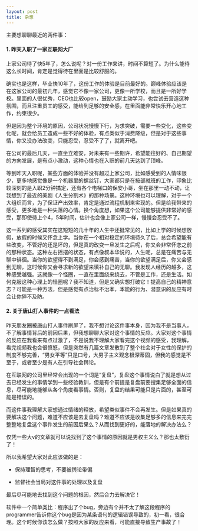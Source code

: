 ```yaml
---
layout: post
title: 杂想
---
```


主要想聊聊最近的两件事：

#### 1. 昨天入职了一家互联网大厂

上家公司待了快5年了，怎么说呢？对一份工作来讲，时间不算短了。为什么能待这么长时间，肯定是觉得待在里面是比较舒服的。

确实也是这样，毕业快10年了，这份工作的体验是目前最好的。巅峰体验应该是在这家公司的最初几年，感觉它不像一家公司，更像一所学校，而且是一所好学校。里面的人很优秀，CEO也比较open，鼓励大家主动学习，也尝试去营造这种氛围，而且注重员工的感受，能给到足够的安全感，在里面能非常快乐开心地工作，约束很少。

但是因为整个环境的原因，公司状况慢慢下行，为求突破，需要一些变化，这些变化呢，就会给员工造成一些不好的体验，有点类似于消费降级，但是对于这些事情，你又没办法改变，只能忍受，忍受不了了，就离开吧。

在公司的最后几天，一直坐立难安，对未来有一些期许，希望能往好的、自己期望的方向发展，是有点小激动，这种心情也在入职的前几天达到了顶峰。

等到昨天入职呢，某些方面的体验并没有超过上家公司，比如感受到的人情味很少，更多地感觉像是一个机器里的螺丝钉，大家都只是在按部就班的工作，印象比较深刻的是入职2分钟搞定，还有各个电梯口的保安小哥，坐在那里一动不动，让我想到了最近的美剧《人生分割术》的那种场景。这种环境也可以理解，对于一个大组织而言，为了保证产出效率，肯定是通过流程机制来实现的。但是给我带来的感受，更多地是一种失落的心情。换个角度想，如果这个公司能够提供非常好的感受，那即使待上个4，5年时间，估计也会像上家公司一样，慢慢会忍受不了。

这一系列的感受其实在这短短的几十年的人生中还挺常见的，比如上学的时候想放假，放假的时候又怀念上学。当你在一个相对稳定的环境待久了后，总会希望能有些改变，不管好的还是坏的，但是真的改变一旦发生之后呢，你又会非常怀恋之前的那种状态。这种左右摇摆的状态，有点像叔本华说的，人生呢，总是在痛苦与无聊中徘徊。当你的欲望得不到满足，你会感到痛苦，当你的欲望满足后，你又会感到无聊，这时候你又会寻求新的欲望来填补自己的无聊。我发现人经历的越多，这种感受越强。这就像一个怪圈，一直在里面绕来绕去，不管是工作，还是生活。如何克服这种心理上的怪圈呢？我不知道，但是又确实想打破它！提高自己的精神意志？可能是一种方法，但是感觉有点治标不治本，本能的行为、潜意识的反应有时会让你猝不及防。

#### 2. 关于唐山打人事件的一点看法

昨天朋友圈被唐山打人事件刷屏了，我不想讨论这件事本身，因为我不是当事人，不了解事情背后的前因后果，但我想聊聊大家对这个事情的反应。大家对这个事情的反应在我看来有点过激了，不是说我不理解大家看完这个视频的感受，我理解，看完视频我也会很愤怒，但是突然有几篇文章发散到了整个社会对于女性的保护的制度不够完善，“男女平等”只是口号，大男子主义观念根深蒂固，但我的感觉是不至于，或者至少是有人在引导社会舆论。

在互联网的公司里经常会出现的一个词是“复盘”，复盘这个事情说白了就是想从过去已经发生的事情学到一些经验教训，但是有个前提是复盘前要搜集足够全面的信息，尽可能地能够从各个角度看事情。否则，复盘的结果可能只是片面的，甚至可能是错误的。

而这件事我理解大家想通过情绪的释放，希望类似事件不会再发生。但是如果真的要解决这个问题，难道不应该是去复盘吗？难道不应该是收集足够多的信息来完完整整地复盘这个事件发生的前因后果么？从而找到更好的，能落地的解决办法么？

仅凭一些大v的文章就可以说找到了这个事情的原因就是男权主义么？那也太敷衍了！

所以我希望大家对此应该做的是：

- 保持理智的思考，不要被舆论带偏

- 监督社会当局对这件事的处理以及复盘

最后尽可能地去找到这个问题的根因，然后合力去解决它！

软件中一个简单类比：程序出了个bug，旁边有个并不太了解这段程序的programmer告诉你这个bug是因为某条语句的逻辑错误导致的，初一看，很合理。这个时候你该怎么做？按照大家的反应来看，可能直接导致生产事故了！



